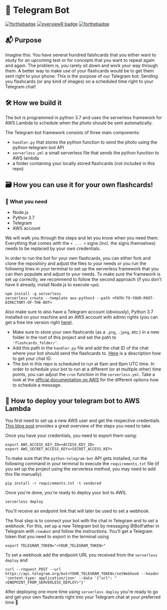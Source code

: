 # 🤖 Telegram Bot

[![forthebadge](https://forthebadge.com/images/badges/made-with-python.svg)](https://forthebadge.com)
[![overviewR
badge](https://img.shields.io/badge/Telegram-Bot-blue?style=for-the-badge&logo=Telegram)](https://github.com/dennis-hammerschmidt/telegram-bot)
[![forthebadge](https://forthebadge.com/images/badges/built-with-love.svg)](https://forthebadge.com)

## 📬 Purpose

Imagine this: You have several hundred falshcards that you either want to study for an upcoming test or for concepts that you want to repeat again and again. The problem is, you rarely sit down and work your way through them. A better way to make use of your flashcards would be to get them sent right to your phone. This is the purpose of our Telegram bot: Sending you flashcards (or any kind of images) on a scheduled time right to your Telegram chat!

## 🛠 How we build it

The bot is programmed in python 3.7 and uses the serverless framework for AWS Lambda to schedule when the photo should be sent automatically. 

The Telegram bot framework consists of three main components: 

- `handler.py` that stores the python function to send the photo using the python-telegram-bot API
- `serverless.yml` a small serverless file that sends the python function to AWS lambda
- a folder containing your locally stored flashcards (not included in this repo)

## 🗃 How you can use it for your own flashcards!

### 🧰 What you need

- Node.js
- Python 3.7
- Telegram
- AWS account

We will walk you through the steps and let you know when you need them. Everything that comes with the `< ... >` signs (incl. the signs themselves) needs to be replaced by your own credentials.

In order to run the bot for your own flashcards, you can either fork and clone the repository and adjust the files to your needs or you run the following lines in your terminal to set up the serverless framework that you can then populate and adjust to your needs. To make sure the framework is set up correctly, we recommend to follow the second approach (if you don't have it already, install Node.js to execute `npm`). 

```
npm install -g serverless
serverless create --template aws-python3 --path <PATH-TO-YOUR-ROOT-DIRECTORY-OF-THE-BOT>
```

Also make sure to also have a Telegram account (obviously), Python 3.7 installed on your machine and an AWS account with admin rights (you can get a free tire version right [here](https://aws.amazon.com)). 

- Make sure to store your own flashcards (as a `.png`, `.jpeg`, etc.) in a new folder in the root of this project and set the path to `'flashcards_folder/'`.
- Add this path in the `handler.py` file and add the chat ID of the chat where your bot should send the flashcards to. [Here](https://stackoverflow.com/a/32572159) is a description how to get your chat ID.
- The bot in this repo is scheduled to run at 6am and 6pm UTC time. In order to schedule your bot to run at a different (or at multiple other) time points, you can adjust the `cron` function in the `serverless.yml`. Take a look at the [official documentation on AWS](https://docs.aws.amazon.com/lambda/latest/dg/services-cloudwatchevents-expressions.html) for the different options how to schedule a message.

## 🚀 How to deploy your telegram bot to AWS Lambda

You first need to set up a new AWS user and get the respective credentials. [This blog post](https://hackernoon.com/serverless-telegram-bot-on-aws-lambda-851204d4236c) provides a great overview of the steps you need to take.

Once you have your credentials, you need to export them using:

```
export AWS_ACCESS_KEY_ID=<ACCESS_KEY_ID>
export AWS_SECRET_ACCESS_KEY=<SECRET_ACCESS_KEY>
```

To make sure that the `python-telegram-bot` API gets installed, run the following command in your terminal to execute the `requirements.txt` file (if you set up the project using the serverless method, you may need to add this file manually).

```
pip install -r requirements.txt -t vendored
```

Once you're done, you're ready to deploy your bot to AWS.

```
serverless deploy
``` 

You'll receive an endpoint link that will later be used to set a webhook.

The final step is to connect your bot with the chat in Telegram and to set a webhook. For this, set up a new Telegram bot by messaging @BotFather in Telegram with `/newbot` and follow the instructions. You'll get a Telegram token that you need to export in the terminal using

```
export TELEGRAM_TOKEN="<YOUR_TELEGRAM_TOKEN>"
```

To set a webhook add the endpoint URL you received from the `serverless deploy` and 

```
curl --request POST --url https://api.telegram.org/bot<YOUR_TELEGRAM_TOKEN>/setWebhook --header 'content-type: application/json' --data '{"url": "<ENDPOINT_FROM_SERVERLESS_DEPLOY>"}'
```

After deploying one more time using ```serverless deploy``` you're ready to go and get your own flashcards right into your Telegram chat at your preferred time 🥳
